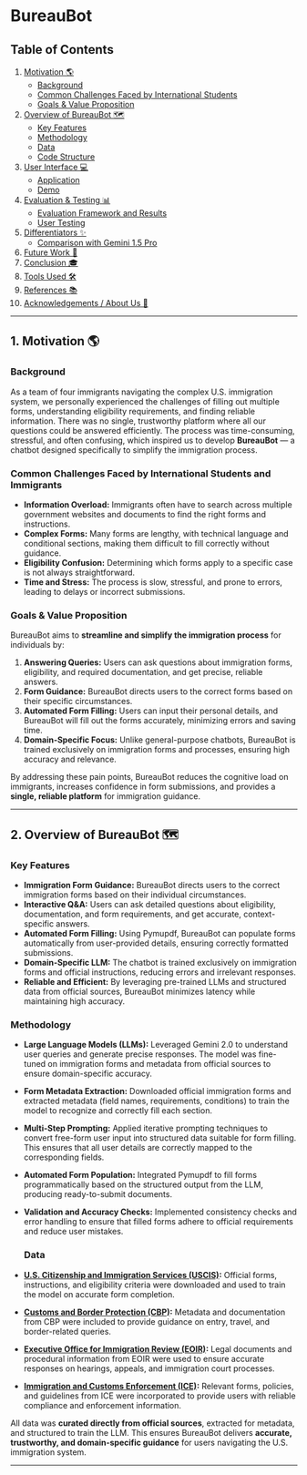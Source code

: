 # BureauBot

## Table of Contents
1. [Motivation 🌎](#motivation-)
   - [Background](#background)
   - [Common Challenges Faced by International Students](#common-challenges-faced-by-international-students)
   - [Goals & Value Proposition](#goals--value-proposition)
2. [Overview of BureauBot 🗺️](#overview-of-bureaubot-️)
   - [Key Features](#key-features)
   - [Methodology](#methodology)
   - [Data](#data)
   - [Code Structure](#code-structure)
3. [User Interface 💻](#user-interface-)
   - [Application](#application)
   - [Demo](#demo)
4. [Evaluation & Testing 📊](#evaluation--testing-)
   - [Evaluation Framework and Results](#evaluation-framework-and-results)
   - [User Testing](#user-testing)
5. [Differentiators ✨](#differentiators-)
   - [Comparison with Gemini 1.5 Pro](#comparison-with-gemini-15-pro)
6. [Future Work 🚀](#future-work-)
7. [Conclusion 🎓](#conclusion-)
8. [Tools Used 🛠️](#tools-used-)
9. [References 📚](#references-)
10. [Acknowledgements / About Us 👤](#acknowledgements--about-us-)

---

## 1. Motivation 🌎

### Background
As a team of four immigrants navigating the complex U.S. immigration system, we personally experienced the challenges of filling out multiple forms, understanding eligibility requirements, and finding reliable information. There was no single, trustworthy platform where all our questions could be answered efficiently. The process was time-consuming, stressful, and often confusing, which inspired us to develop **BureauBot** — a chatbot designed specifically to simplify the immigration process.

### Common Challenges Faced by International Students and Immigrants
- **Information Overload:** Immigrants often have to search across multiple government websites and documents to find the right forms and instructions.  
- **Complex Forms:** Many forms are lengthy, with technical language and conditional sections, making them difficult to fill correctly without guidance.  
- **Eligibility Confusion:** Determining which forms apply to a specific case is not always straightforward.  
- **Time and Stress:** The process is slow, stressful, and prone to errors, leading to delays or incorrect submissions.  

### Goals & Value Proposition
BureauBot aims to **streamline and simplify the immigration process** for individuals by:  
1. **Answering Queries:** Users can ask questions about immigration forms, eligibility, and required documentation, and get precise, reliable answers.  
2. **Form Guidance:** BureauBot directs users to the correct forms based on their specific circumstances.  
3. **Automated Form Filling:** Users can input their personal details, and BureauBot will fill out the forms accurately, minimizing errors and saving time.  
4. **Domain-Specific Focus:** Unlike general-purpose chatbots, BureauBot is trained exclusively on immigration forms and processes, ensuring high accuracy and relevance.  

By addressing these pain points, BureauBot reduces the cognitive load on immigrants, increases confidence in form submissions, and provides a **single, reliable platform** for immigration guidance.  

---


## 2. Overview of BureauBot 🗺️

### Key Features
- **Immigration Form Guidance:** BureauBot directs users to the correct immigration forms based on their individual circumstances.  
- **Interactive Q&A:** Users can ask detailed questions about eligibility, documentation, and form requirements, and get accurate, context-specific answers.  
- **Automated Form Filling:** Using Pymupdf, BureauBot can populate forms automatically from user-provided details, ensuring correctly formatted submissions.  
- **Domain-Specific LLM:** The chatbot is trained exclusively on immigration forms and official instructions, reducing errors and irrelevant responses.  
- **Reliable and Efficient:** By leveraging pre-trained LLMs and structured data from official sources, BureauBot minimizes latency while maintaining high accuracy.

### Methodology
- **Large Language Models (LLMs):** Leveraged Gemini 2.0 to understand user queries and generate precise responses. The model was fine-tuned on immigration forms and metadata from official sources to ensure domain-specific accuracy.  
- **Form Metadata Extraction:** Downloaded official immigration forms and extracted metadata (field names, requirements, conditions) to train the model to recognize and correctly fill each section.  
- **Multi-Step Prompting:** Applied iterative prompting techniques to convert free-form user input into structured data suitable for form filling. This ensures that all user details are correctly mapped to the corresponding fields.  
- **Automated Form Population:** Integrated Pymupdf to fill forms programmatically based on the structured output from the LLM, producing ready-to-submit documents.  
- **Validation and Accuracy Checks:** Implemented consistency checks and error handling to ensure that filled forms adhere to official requirements and reduce user mistakes.

  ### Data
- **[U.S. Citizenship and Immigration Services (USCIS)](https://www.uscis.gov/):** Official forms, instructions, and eligibility criteria were downloaded and used to train the model on accurate form completion.  
- **[Customs and Border Protection (CBP)](https://www.cbp.gov/):** Metadata and documentation from CBP were included to provide guidance on entry, travel, and border-related queries.  
- **[Executive Office for Immigration Review (EOIR)](https://www.justice.gov/eoir):** Legal documents and procedural information from EOIR were used to ensure accurate responses on hearings, appeals, and immigration court processes.  
- **[Immigration and Customs Enforcement (ICE)](https://www.ice.gov/):** Relevant forms, policies, and guidelines from ICE were incorporated to provide users with reliable compliance and enforcement information.  

All data was **curated directly from official sources**, extracted for metadata, and structured to train the LLM. This ensures BureauBot delivers **accurate, trustworthy, and domain-specific guidance** for users navigating the U.S. immigration system.  

 ---
